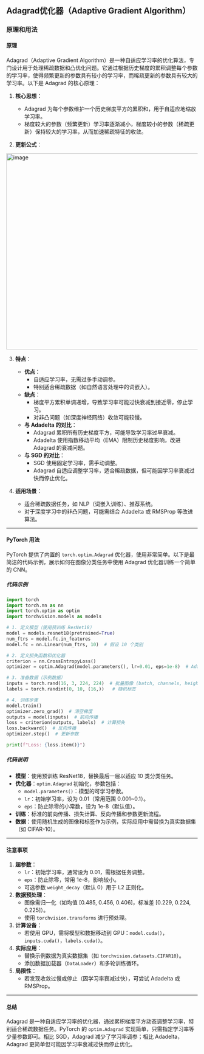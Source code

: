 ## Adagrad优化器（Adaptive Gradient Algorithm）
### 原理和用法

#### **原理**
Adagrad（Adaptive Gradient Algorithm）是一种自适应学习率的优化算法，专门设计用于处理稀疏数据和凸优化问题。它通过根据历史梯度的累积调整每个参数的学习率，使得频繁更新的参数具有较小的学习率，而稀疏更新的参数具有较大的学习率。以下是 Adagrad 的核心原理：

1. **核心思想**：
   - Adagrad 为每个参数维护一个历史梯度平方的累积和，用于自适应地缩放学习率。
   - 梯度较大的参数（频繁更新）学习率逐渐减小，梯度较小的参数（稀疏更新）保持较大的学习率，从而加速稀疏特征的收敛。

2. **更新公式**：
<img width="665" height="516" alt="image" src="https://github.com/user-attachments/assets/247300fc-5c0d-4923-afa8-785abd50fbb9" />


3. **特点**：
   - **优点**：
     - 自适应学习率，无需过多手动调参。
     - 特别适合稀疏数据（如自然语言处理中的词嵌入）。
   - **缺点**：
     - 梯度平方累积单调递增，导致学习率可能过快衰减到接近零，停止学习。
     - 对非凸问题（如深度神经网络）收敛可能较慢。
   - **与 Adadelta 的对比**：
     - Adagrad 累积所有历史梯度平方，可能导致学习率过早衰减。
     - Adadelta 使用指数移动平均（EMA）限制历史梯度影响，改进 Adagrad 的衰减问题。
   - **与 SGD 的对比**：
     - SGD 使用固定学习率，需手动调整。
     - Adagrad 自适应调整学习率，适合稀疏数据，但可能因学习率衰减过快而停止优化。

4. **适用场景**：
   - 适合稀疏数据任务，如 NLP（词嵌入训练）、推荐系统。
   - 对于深度学习中的非凸问题，可能需结合 Adadelta 或 RMSProp 等改进算法。

---

#### **PyTorch 用法**
PyTorch 提供了内置的 `torch.optim.Adagrad` 优化器，使用非常简单。以下是最简洁的代码示例，展示如何在图像分类任务中使用 Adagrad 优化器训练一个简单的 CNN。

##### **代码示例**
```python
import torch
import torch.nn as nn
import torch.optim as optim
import torchvision.models as models

# 1. 定义模型（使用预训练 ResNet18）
model = models.resnet18(pretrained=True)
num_ftrs = model.fc.in_features
model.fc = nn.Linear(num_ftrs, 10)  # 假设 10 个类别

# 2. 定义损失函数和优化器
criterion = nn.CrossEntropyLoss()
optimizer = optim.Adagrad(model.parameters(), lr=0.01, eps=1e-8)  # Adagrad 优化器

# 3. 准备数据（示例数据）
inputs = torch.rand(16, 3, 224, 224)  # 批量图像 (batch, channels, height, width)
labels = torch.randint(0, 10, (16,))   # 随机标签

# 4. 训练步骤
model.train()
optimizer.zero_grad()  # 清空梯度
outputs = model(inputs)  # 前向传播
loss = criterion(outputs, labels)  # 计算损失
loss.backward()  # 反向传播
optimizer.step()  # 更新参数

print(f"Loss: {loss.item()}")
```

##### **代码说明**
- **模型**：使用预训练 ResNet18，替换最后一层以适应 10 类分类任务。
- **优化器**：`optim.Adagrad` 初始化，参数包括：
  - `model.parameters()`：模型的可学习参数。
  - `lr`：初始学习率，设为 0.01（常用范围 0.001~0.1）。
  - `eps`：防止除零的小常数，设为 1e-8（默认值）。
- **训练**：标准的前向传播、损失计算、反向传播和参数更新流程。
- **数据**：使用随机生成的图像和标签作为示例，实际应用中需替换为真实数据集（如 CIFAR-10）。

---

#### **注意事项**
1. **超参数**：
   - `lr`：初始学习率，通常设为 0.01，需根据任务调整。
   - `eps`：防止除零，常用 1e-8，影响较小。
   - 可选参数 `weight_decay`（默认 0）用于 L2 正则化。
2. **数据预处理**：
   - 图像需归一化（如均值 [0.485, 0.456, 0.406]，标准差 [0.229, 0.224, 0.225]）。
   - 使用 `torchvision.transforms` 进行预处理。
3. **计算设备**：
   - 若使用 GPU，需将模型和数据移动到 GPU：`model.cuda()`，`inputs.cuda()`，`labels.cuda()`。
4. **实际应用**：
   - 替换示例数据为真实数据集（如 `torchvision.datasets.CIFAR10`）。
   - 添加数据加载器（`DataLoader`）和多轮训练循环。
5. **局限性**：
   - 若发现收敛过慢或停止（因学习率衰减过快），可尝试 Adadelta 或 RMSProp。

---

#### **总结**
Adagrad 是一种自适应学习率的优化器，通过累积梯度平方动态调整学习率，特别适合稀疏数据任务。PyTorch 的 `optim.Adagrad` 实现简单，只需指定学习率等少量参数即可。相比 SGD，Adagrad 减少了学习率调参；相比 Adadelta，Adagrad 更简单但可能因学习率衰减过快而停止优化。
